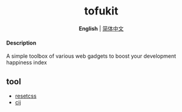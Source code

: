 <h1 align=center>tofukit</h1>

<p align='center'>
  <b>English</b> | <a href="./README.zh-CN.md">简体中文</a>
</p>

#### Description

A simple toolbox of various web gadgets to boost your development happiness index

## tool
- [resetcss](./packages/resetcss/README.md)
- [cij](./packages/cij/README.md)
